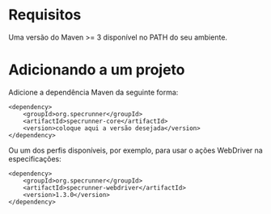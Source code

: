 # Requisitos #
Uma versão do Maven >= 3 disponível no PATH do seu ambiente.

# Adicionando a um projeto #
Adicione a dependência Maven da seguinte forma:
```
<dependency>
	<groupId>org.specrunner</groupId>
	<artifactId>specrunner-core</artifactId>
	<version>coloque aqui a versão desejada</version>
</dependency>
```


Ou um dos  perfis disponíveis, por exemplo, para usar o ações WebDriver na especificações:
```
<dependency>
    <groupId>org.specrunner</groupId>
    <artifactId>specrunner-webdriver</artifactId>
    <version>1.3.0</version>
</dependency>
```